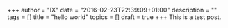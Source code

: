 +++
author = "IX"
date = "2016-02-23T22:39:09+01:00"
description = ""
tags = []
title = "hello world"
topics = []
draft = true
+++
This is a test post.
